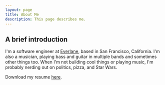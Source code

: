 ```yaml
---
layout: page
title: About Me
description: This page describes me.
---
```

## A brief introduction
I'm a software engineer at [Everlane](https://www.everlane.com), based in San Francisco, California. I'm also a musician, playing bass and guitar in multiple bands and sometimes other things too. When I'm not building cool things or playing music, I'm probably nerding out on politics, pizza, and Star Wars.

Download my resume [here](/_assets/Lindsey_Anne_Resume_2019.pdf).
